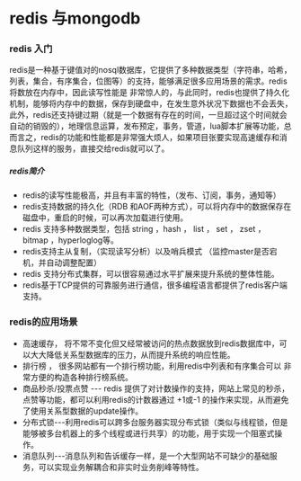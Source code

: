 # redis 与mongodb

### redis 入门

redis是一种基于键值对的nosql数据库，它提供了多种数据类型（字符串，哈希，列表，集合，有序集合，位图等）的支持，能够满足很多应用场景的需求。redis将数放在内存中，因此读写性能是 非常惊人的，与此同时，redis也提供了持久化机制，能够将内存中的数据，保存到硬盘中，在发生意外状况下数据也不会丢失，此外，redis还支持键过期（就是一个数据有存在的时间，一旦超过这个时间就会自动的销毁的），地理信息运算，发布预定，事务，管道，lua脚本扩展等功能，总而言之，redis的功能和性能都是非常强大烦人，如果项目张要实现高速缓存和消息队列这样的服务，直接交给redis就可以了。

##### redis简介

+ redis的读写性能极高，并且有丰富的特性，（发布、订阅，事务，通知等）
+ redis支持数据的持久化（RDB 和AOF两种方式），可以将内存中的数据保存在磁盘中，重启的时候，可以再次加载进行使用。
+ redis 支持多种数据类型，包括   string ，hash ， list ， set ，  zset ， bitmap   ，hyperloglog等。
+ redis支持主从复制，（实现读写分析）以及哨兵模式 （监控master是否宕机，并自动调整配置）
+ redis 支持分布式集群，可以很容易通过水平扩展来提升系统的整体性能。
+ redis基于TCP提供的可靠服务进行通信，很多编程语言都提供了redis客户端支持。

### redis的应用场景

+ 高速缓存， 将不常不变化但又经常被访问的热点数据放到redis数据库中，可以大大降低关系型数据库的压力，从而提升系统的响应性能。
+ 排行榜  ， 很多网站都有一个排行榜功能，利用redis中列表和有序集合可以 非常方便的构造各种排行榜系统。
+ 商品秒杀/投票点赞  --- redis 提供了对计数操作的支持，网站上常见的秒杀，点赞等功能，都可以利用redis的计数器通过 +1或-1 的操作来实现，从而避免 了使用关系型数据的update操作。
+ 分布式锁---利用redis可以跨多台服务器实现分布式锁（类似与线程锁，但是能够被多台机器上的多个线程或进行共享）的功能，用于实现一个阻塞式操作。
+ 消息队列---消息队列和告诉缓存一样，是一个大型网站不可缺少的基础服务，可以实现业务解耦合和非实时业务削峰等特性。